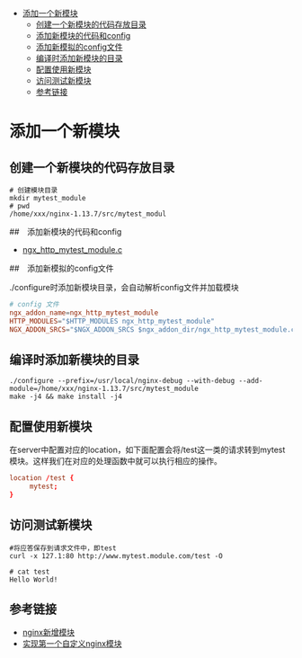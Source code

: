 
<!-- TOC -->

- [添加一个新模块](#添加一个新模块)
    - [创建一个新模块的代码存放目录](#创建一个新模块的代码存放目录)
    - [添加新模块的代码和config](#添加新模块的代码和config)
    - [添加新模拟的config文件](#添加新模拟的config文件)
    - [编译时添加新模块的目录](#编译时添加新模块的目录)
    - [配置使用新模块](#配置使用新模块)
    - [访问测试新模块](#访问测试新模块)
    - [参考链接](#参考链接)

<!-- /TOC -->

# 添加一个新模块

## 创建一个新模块的代码存放目录

```shell
# 创建模块目录
mkdir mytest_module
# pwd
/home/xxx/nginx-1.13.7/src/mytest_modul
```

##　添加新模块的代码和config

- [ngx_http_mytest_module.c](https://blog.csdn.net/tao_627/article/details/60957718)

##　添加新模拟的config文件

./configure时添加新模块目录，会自动解析config文件并加载模块  

```conf
# config 文件
ngx_addon_name=ngx_http_mytest_module
HTTP_MODULES="$HTTP_MODULES ngx_http_mytest_module"
NGX_ADDON_SRCS="$NGX_ADDON_SRCS $ngx_addon_dir/ngx_http_mytest_module.c"
```

## 编译时添加新模块的目录

```shell
./configure --prefix=/usr/local/nginx-debug --with-debug --add-module=/home/xxx/nginx-1.13.7/src/mytest_module
make -j4 && make install -j4
```

## 配置使用新模块

在server中配置对应的location，如下面配置会将/test这一类的请求转到mytest模块。这样我们在对应的处理函数中就可以执行相应的操作。  

```conf
location /test {
     mytest;
}
```

## 访问测试新模块

```shell
#将应答保存到请求文件中，即test
curl -x 127.1:80 http://www.mytest.module.com/test -O

# cat test
Hello World!
```

## 参考链接

- [ nginx新增模块](http://www.cnblogs.com/Buggo/p/5503635.html)
- [实现第一个自定义nginx模块](https://blog.csdn.net/tao_627/article/details/60957718)
